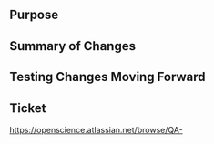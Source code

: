 
<!-- Before you submit your Pull Request, please confirm that:

     - Any test that will create public data either has the `QAtest` tag or the `dont_run_on_production` marker
     - `core_functionality` is marked as such
     - Your tests will be able to run on *all* servers (all stagings, test)
 -->


## Purpose



## Summary of Changes



## Testing Changes Moving Forward



## Ticket

https://openscience.atlassian.net/browse/QA-
